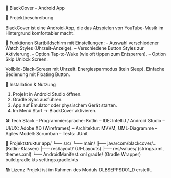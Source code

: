📱 BlackCover – Android App

📝 Projektbeschreibung

BlackCover ist eine Android-App, die das Abspielen von YouTube-Musik im Hintergrund komfortabler macht.

🎯 Funktionen
Startbildschirm mit Einstellungen:
– Auswahl verschiedener Watch Styles (Uhrzeit-Anzeige).
– Verschiedene Button Styles zur Aktivierung.
– Option Tap-to-Wake (wie oft tippen zum Entsperren).
– Option Skip Unlock Screen.

Vollbild-Black-Screen mit Uhrzeit.
Energiesparmodus (kein Sleep).
Einfache Bedienung mit Floating Button.

🚀 Installation & Nutzung
1. Projekt in Android Studio öffnen.
2. Gradle Sync ausführen.
3. App auf Emulator oder physischem Gerät starten.
4. Im Menü Start → BlackCover aktivieren.

🛠️ Tech Stack
– Programmiersprache: Kotlin
– IDE: IntelliJ / Android Studio
– UI/UX: Adobe XD (Wireframes)
– Architektur: MVVM, UML-Diagramme
– Agiles Modell: Scrumban
– Tests: JUnit

📂 Projektstruktur
app/
 └── src/
      └── main/
          ├── java/com/blackcover/… (Kotlin-Klassen)
          ├── res/layout/ (UI-Layouts)
          ├── res/values/ (strings.xml, themes.xml)
          └── AndroidManifest.xml
gradle/ (Gradle Wrapper)
build.gradle.kts
settings.gradle.kts

📚 Lizenz
Projekt ist im Rahmen des Moduls DLBSEPPSD01_D erstellt.
